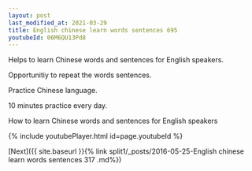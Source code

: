 ```yaml
---
layout: post
last_modified_at: 2021-03-29
title: English chinese learn words sentences 695 
youtubeId: 06M6QU13Pd8
---
```

 
 
Helps to learn Chinese words and sentences for English speakers.

Opportunitiy to repeat the words sentences. 

Practice Chinese language. 
 
10 minutes practice every day. 
 
How to learn Chinese words and sentences for English speakers 
 
{% include youtubePlayer.html id=page.youtubeId %}
 
 
[Next]({{ site.baseurl }}{% link  split1/_posts/2016-05-25-English chinese learn words sentences 317 .md%})
 
